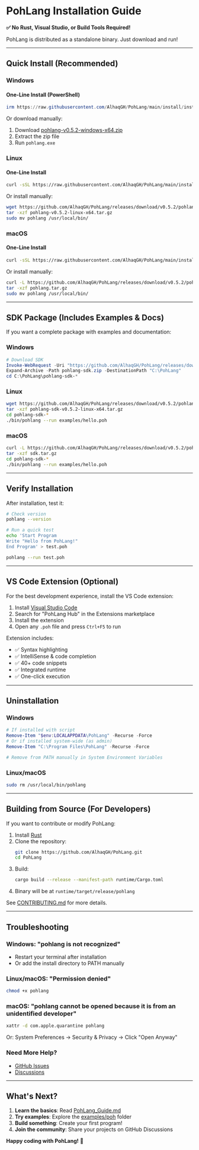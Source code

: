 # PohLang Installation Guide

**✅ No Rust, Visual Studio, or Build Tools Required!**

PohLang is distributed as a standalone binary. Just download and run!

---

## Quick Install (Recommended)

### Windows

#### One-Line Install (PowerShell)
```powershell
irm https://raw.githubusercontent.com/AlhaqGH/PohLang/main/install/install.ps1 | iex
```

Or download manually:
1. Download [pohlang-v0.5.2-windows-x64.zip](https://github.com/AlhaqGH/PohLang/releases/latest)
2. Extract the zip file
3. Run `pohlang.exe`

### Linux

#### One-Line Install
```bash
curl -sSL https://raw.githubusercontent.com/AlhaqGH/PohLang/main/install/install.sh | bash
```

Or install manually:
```bash
wget https://github.com/AlhaqGH/PohLang/releases/download/v0.5.2/pohlang-v0.5.2-linux-x64.tar.gz
tar -xzf pohlang-v0.5.2-linux-x64.tar.gz
sudo mv pohlang /usr/local/bin/
```

### macOS

#### One-Line Install
```bash
curl -sSL https://raw.githubusercontent.com/AlhaqGH/PohLang/main/install/install.sh | bash
```

Or install manually:
```bash
curl -L https://github.com/AlhaqGH/PohLang/releases/download/v0.5.2/pohlang-v0.5.2-macos-x64.tar.gz -o pohlang.tar.gz
tar -xzf pohlang.tar.gz
sudo mv pohlang /usr/local/bin/
```

---

## SDK Package (Includes Examples & Docs)

If you want a complete package with examples and documentation:

### Windows
```powershell
# Download SDK
Invoke-WebRequest -Uri "https://github.com/AlhaqGH/PohLang/releases/download/v0.5.2/pohlang-sdk-v0.5.2-windows-x64.zip" -OutFile pohlang-sdk.zip
Expand-Archive -Path pohlang-sdk.zip -DestinationPath "C:\PohLang"
cd C:\PohLang\pohlang-sdk-*
```

### Linux
```bash
wget https://github.com/AlhaqGH/PohLang/releases/download/v0.5.2/pohlang-sdk-v0.5.2-linux-x64.tar.gz
tar -xzf pohlang-sdk-v0.5.2-linux-x64.tar.gz
cd pohlang-sdk-*
./bin/pohlang --run examples/hello.poh
```

### macOS
```bash
curl -L https://github.com/AlhaqGH/PohLang/releases/download/v0.5.2/pohlang-sdk-v0.5.2-macos-x64.tar.gz -o sdk.tar.gz
tar -xzf sdk.tar.gz
cd pohlang-sdk-*
./bin/pohlang --run examples/hello.poh
```

---

## Verify Installation

After installation, test it:

```bash
# Check version
pohlang --version

# Run a quick test
echo 'Start Program
Write "Hello from PohLang!"
End Program' > test.poh

pohlang --run test.poh
```

---

## VS Code Extension (Optional)

For the best development experience, install the VS Code extension:

1. Install [Visual Studio Code](https://code.visualstudio.com/)
2. Search for "PohLang Hub" in the Extensions marketplace
3. Install the extension
4. Open any `.poh` file and press `Ctrl+F5` to run

Extension includes:
- ✅ Syntax highlighting
- ✅ IntelliSense & code completion
- ✅ 40+ code snippets
- ✅ Integrated runtime
- ✅ One-click execution

---

## Uninstallation

### Windows
```powershell
# If installed with script
Remove-Item "$env:LOCALAPPDATA\PohLang" -Recurse -Force
# Or if installed system-wide (as admin)
Remove-Item "C:\Program Files\PohLang" -Recurse -Force

# Remove from PATH manually in System Environment Variables
```

### Linux/macOS
```bash
sudo rm /usr/local/bin/pohlang
```

---

## Building from Source (For Developers)

If you want to contribute or modify PohLang:

1. Install [Rust](https://rustup.rs/)
2. Clone the repository:
   ```bash
   git clone https://github.com/AlhaqGH/PohLang.git
   cd PohLang
   ```
3. Build:
   ```bash
   cargo build --release --manifest-path runtime/Cargo.toml
   ```
4. Binary will be at `runtime/target/release/pohlang`

See [CONTRIBUTING.md](CONTRIBUTING.md) for more details.

---

## Troubleshooting

### Windows: "pohlang is not recognized"
- Restart your terminal after installation
- Or add the install directory to PATH manually

### Linux/macOS: "Permission denied"
```bash
chmod +x pohlang
```

### macOS: "pohlang cannot be opened because it is from an unidentified developer"
```bash
xattr -d com.apple.quarantine pohlang
```

Or: System Preferences → Security & Privacy → Click "Open Anyway"

### Need More Help?
- [GitHub Issues](https://github.com/AlhaqGH/PohLang/issues)
- [Discussions](https://github.com/AlhaqGH/PohLang/discussions)

---

## What's Next?

1. **Learn the basics**: Read [PohLang_Guide.md](doc/PohLang_Guide.md)
2. **Try examples**: Explore the [examples/poh](examples/poh) folder
3. **Build something**: Create your first program!
4. **Join the community**: Share your projects on GitHub Discussions

**Happy coding with PohLang!** 🎉
